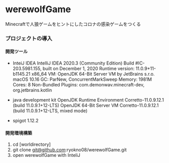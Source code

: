 # werewolfGame
Minecraftで人狼ゲームをヒントにしたコロナの感染ゲームをつくる

### プロジェクトの導入
#### 開発ツール
* InteiJ IDEA
  IntelliJ IDEA 2020.3 (Community Edition)
  Build #IC-203.5981.155, built on December 1, 2020
  Runtime version: 11.0.9+11-b1145.21 x86_64
  VM: OpenJDK 64-Bit Server VM by JetBrains s.r.o.
  macOS 10.16
  GC: ParNew, ConcurrentMarkSweep
  Memory: 1981M
  Cores: 8
  Non-Bundled Plugins: com.demonwav.minecraft-dev, org.jetbrains.kotlin
  
* java development kit
  OpenJDK Runtime Environment Corretto-11.0.9.12.1 (build 11.0.9.1+12-LTS)
  OpenJDK 64-Bit Server VM Corretto-11.0.9.12.1 (build 11.0.9.1+12-LTS, mixed mode)

* spigot
 1.12.2
  
#### 開発環境構築
1. cd [worldirectory]
2. git clone git@github.com:ryokno08/werewolfGame.git
3. open werewolfGame with InteliJ